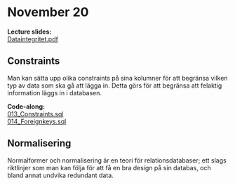 # November 20

**Lecture slides:**  
[Dataintegritet.pdf](https://github.com/everyloop/NET24-Databases/blob/master/Resources/Dataintegritet.pdf)

## Constraints
Man kan sätta upp olika constraints på sina kolumner för att begränsa vilken typ av data som ska gå att lägga in. Detta görs för att begränsa att felaktig information läggs in i databasen.

**Code-along:**  
[013_Constraints.sql](https://github.com/everyloop/NET24-Databases/blob/master/SQL/013_Constraints.sql)  
[014_Foreignkeys.sql](https://github.com/everyloop/NET24-Databases/blob/master/SQL/014_Foreignkeys.sql)  

## Normalisering
Normalformer och normalisering är en teori för relationsdatabaser; ett slags riktlinjer som man kan följa för att få en bra design på sin databas, och bland annat undvika redundant data.